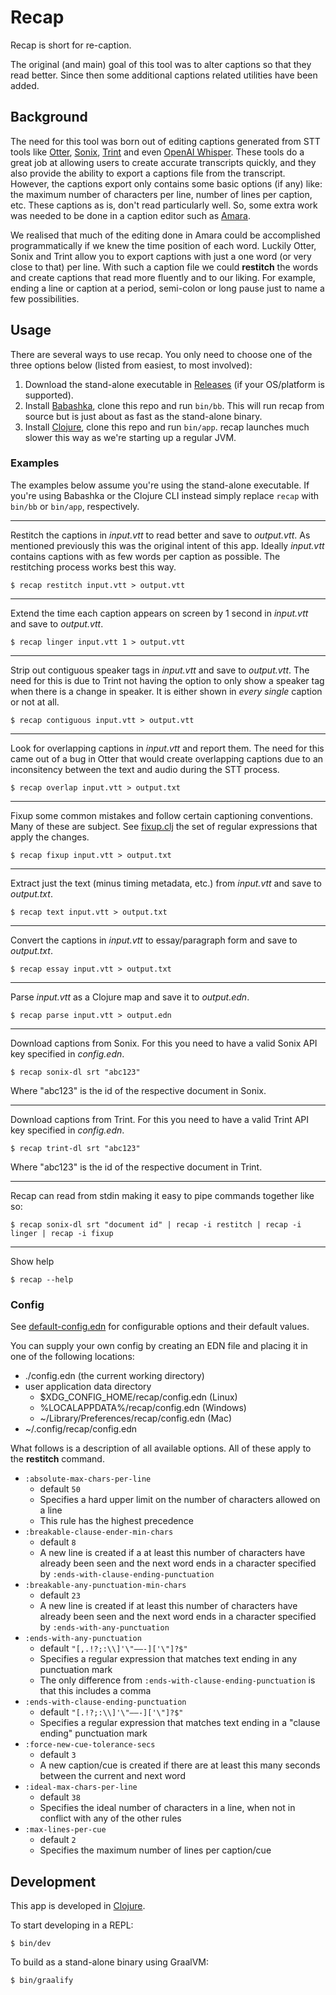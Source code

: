 # Recap

Recap is short for re-caption.

The original (and main) goal of this tool was to alter captions so that they read better. Since then some additional captions related utilities have been added.

## Background

The need for this tool was born out of editing captions generated from STT tools like [Otter](https://otter.ai/home), [Sonix](https://my.sonix.ai/), [Trint](https://trint.com/) and even [OpenAI Whisper](https://github.com/openai/whisper). These tools do a great job at allowing users to create accurate transcripts quickly, and they also provide the ability to export a captions file from the transcript. However, the captions export only contains some basic options (if any) like: the maximum number of characters per line, number of lines per caption, etc. These captions as is, don't read particularly well. So, some extra work was needed to be done in a caption editor such as [Amara](https://amara.org/).

We realised that much of the editing done in Amara could be accomplished programmatically if we knew the time position of each word. Luckily Otter, Sonix and Trint allow you to export captions with just a one word (or very close to that) per line. With such a caption file we could **restitch** the words and create captions that read more fluently and to our liking. For example, ending a line or caption at a period, semi-colon or long pause just to name a few possibilities.

## Usage

There are several ways to use recap. You only need to choose one of the three options below (listed from easiest, to most involved):

1) Download the stand-alone executable in [Releases](https://github.com/thiru/recap/releases) (if your OS/platform is supported).
2) Install [Babashka](https://github.com/babashka/babashka), clone this repo and run `bin/bb`. This will run recap from source but is just about as fast as the stand-alone binary.
3) Install [Clojure](https://clojure.org/), clone this repo and run `bin/app`. recap launches much slower this way as we're starting up a regular JVM.

### Examples

The examples below assume you're using the stand-alone executable. If you're using Babashka or the Clojure CLI instead simply replace `recap` with `bin/bb` or `bin/app`, respectively.

-----

Restitch the captions in _input.vtt_ to read better and save to _output.vtt_. As mentioned previously this was the original intent of this app. Ideally _input.vtt_ contains captions with as few words per caption as possible. The restitching process works best this way.

```shell
$ recap restitch input.vtt > output.vtt
```

-----

Extend the time each caption appears on screen by 1 second in _input.vtt_ and save to _output.vtt_.

```shell
$ recap linger input.vtt 1 > output.vtt
```

-----

Strip out contiguous speaker tags in _input.vtt_ and save to _output.vtt_. The need for this is due to Trint not having the option to only show a speaker tag when there is a change in speaker. It is either shown in _every single_ caption or not at all.

```shell
$ recap contiguous input.vtt > output.vtt
```

-----

Look for overlapping captions in _input.vtt_ and report them. The need for this came out of a bug in Otter that would create overlapping captions due to an inconsitency between the text and audio during the STT process.

```shell
$ recap overlap input.vtt > output.txt
```

-----

Fixup some common mistakes and follow certain captioning conventions. Many of these are subject.
See [fixup.clj](./src/recap/fixup.clj) the set of regular expressions that apply the changes.

```shell
$ recap fixup input.vtt > output.txt
```

-----

Extract just the text (minus timing metadata, etc.) from _input.vtt_ and save to _output.txt_.

```shell
$ recap text input.vtt > output.txt
```

-----

Convert the captions in _input.vtt_ to essay/paragraph form and save to _output.txt_.

```shell
$ recap essay input.vtt > output.txt
```

-----

Parse _input.vtt_ as a Clojure map and save it to _output.edn_.

```shell
$ recap parse input.vtt > output.edn
```

-----

Download captions from Sonix. For this you need to have a valid Sonix API key specified in _config.edn_.

```shell
$ recap sonix-dl srt "abc123"
```

Where "abc123" is the id of the respective document in Sonix.

-----

Download captions from Trint. For this you need to have a valid Trint API key specified in _config.edn_.

```shell
$ recap trint-dl srt "abc123"
```

Where "abc123" is the id of the respective document in Trint.

-----

Recap can read from stdin making it easy to pipe commands together like so:

```shell
$ recap sonix-dl srt "document id" | recap -i restitch | recap -i linger | recap -i fixup
```

-----

Show help

```shell
$ recap --help
```

### Config

See [default-config.edn](./default-config.edn) for configurable options and their default values.

You can supply your own config by creating an EDN file and placing it in one of the following locations:

- ./config.edn (the current working directory)
- user application data directory
  - $XDG_CONFIG_HOME/recap/config.edn (Linux)
  - %LOCALAPPDATA%/recap/config.edn (Windows)
  - ~/Library/Preferences/recap/config.edn (Mac)
- ~/.config/recap/config.edn

What follows is a description of all available options. All of these apply to the **restitch** command.

- `:absolute-max-chars-per-line`
    - default `50`
    - Specifies a hard upper limit on the number of characters allowed on a line
    - This rule has the highest precedence
- `:breakable-clause-ender-min-chars`
    - default `8`
    - A new line is created if a at least this number of characters have already been seen and the next word ends in a character specified by `:ends-with-clause-ending-punctuation`
- `:breakable-any-punctuation-min-chars`
    - default `23`
    - A new line is created if at least this number of characters have already been seen and the next word ends in a character specified by `:ends-with-any-punctuation`
- `:ends-with-any-punctuation`
    - default `"[,.!?;:\\]'\"—–-]['\"]?$"`
    - Specifies a regular expression that matches text ending in any punctuation mark
    - The only difference from `:ends-with-clause-ending-punctuation` is that this includes a comma
- `:ends-with-clause-ending-punctuation`
    - default `"[.!?;:\\]'\"—–-]['\"]?$"`
    - Specifies a regular expression that matches text ending in a "clause ending" punctuation mark
- `:force-new-cue-tolerance-secs`
    - default `3`
    - A new caption/cue is created if there are at least this many seconds between the current and next word
- `:ideal-max-chars-per-line`
    - default `38`
    - Specifies the ideal number of characters in a line, when not in conflict with any of the other rules
- `:max-lines-per-cue`
    - default `2`
    - Specifies the maximum number of lines per caption/cue

## Development

This app is developed in [Clojure](https://clojure.org/).

To start developing in a REPL:

```shell
$ bin/dev
```

To build as a stand-alone binary using GraalVM:

```shell
$ bin/graalify
```

